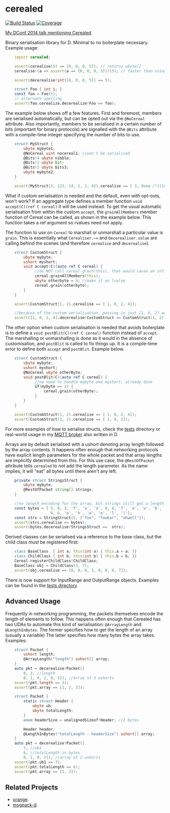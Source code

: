 cerealed
=============
[![Build Status](https://travis-ci.org/atilaneves/cerealed.png?branch=master)](https://travis-ci.org/atilaneves/cerealed)
[![Coverage](https://codecov.io/gh/atilaneves/cerealed/branch/master/graph/badge.svg)](https://codecov.io/gh/atilaneves/cerealed)

[My DConf 2014 talk mentioning Cerealed](https://www.youtube.com/watch?v=xpImt14KTdc).

Binary serialisation library for D. Minimal to no boilerplate necessary. Example usage:

```d
    import cerealed;

    assert(cerealise(5) == [0, 0, 0, 5]); // returns ubyte[]
    cerealise!(a => assert(a == [0, 0, 0, 5]))(5); // faster than using the bytes directly

    assert(decerealise!int([0, 0, 0, 5]) == 5);

    struct Foo { int i; }
    const foo = Foo(5);
    // alternate spelling
    assert(foo.cerealize.decerealize!Foo == foo);
```

The example below shows off a few features. First and foremost, members are serialised
automatically, but can be opted out via the `@NoCereal` attribute. Also importantly,
members to be serialised in a certain number of bits (important for binary protocols)
are signalled with the `@Bits` attribute with a compile-time integer specifying the
number of bits to use.

```d
    struct MyStruct {
        ubyte mybyte1;
        @NoCereal uint nocereal1; //won't be serialised
        @Bits!4 ubyte nibble;
        @Bits!1 ubyte bit;
        @Bits!3 ubyte bits3;
        ubyte mybyte2;
    }

    assert(MyStruct(3, 123, 14, 1, 2, 42).cerealise == [ 3, 0xea /*1110 1 010*/, 42]);
```

What if custom serialisation is needed and the default, even with opt-outs, won't work?
If an aggregate type defines a member function `void accept(C)(ref C cereal)` it will be used
instead. To get the usual automatic serialisation from within the custom `accept`,
the `grainAllMembers` member function of Cereal can be called, as shown in the
example below. This function takes a ref argument so rvalues need not apply.

The function to use on `Cereal` to marshall or unmarshall a particular value is `grain`.
This is essentially what `Cerealiser.~=` and `Decerealiser.value` are calling behind
the scenes (and therefore `cerealise` and `decerealise`).

```d
    struct CustomStruct {
        ubyte mybyte;
        ushort myshort;
        void accept(C)(auto ref C cereal) {
             //do NOT call cereal.grain(this), that would cause an infinite loop
             cereal.grainAllMembers(this);
             ubyte otherbyte = 4; //make it an lvalue
             cereal.grain(otherbyte);
        }
    }

    assert(CustomStruct(1, 2).cerealise == [ 1, 0, 2, 4]);

    //because of the custom serialisation, passing in just [1, 0, 2] would throw
    assert([1, 0, 2, 4].decerealise!CustomStruct == CustomStruct(1, 2));
```

The other option when custom serialisation is needed that avoids boilerplate is to
define a `void postBlit(C)(ref C cereal)` function instead of `accept`. The
marshalling or unmarshalling is done as it would in the absence of customisation,
and `postBlit` is called to fix things up. It is a compile-time error to
define both `accept` and `postBlit`. Example below.

```d
    struct CustomStruct {
        ubyte mybyte;
        ushort myshort;
        @NoCereal ubyte otherByte;
        void postBlit(C)(auto ref C cereal) {
             //no need to handle mybyte and myshort, already done
             if(mybyte == 1) {
                 cereal.grain(otherByte);
             }
        }
    }

    assert(CustomStruct(1, 2).cerealise == [ 1, 0, 2, 4]);
    assert(CustomStruct(3, 2).cerealise == [ 1, 0, 2]);
```

For more examples of how to serialise structs, check the [tests](tests) directory
or real-world usage in my [MQTT broker](https://github.com/atilaneves/mqtt)
also written in D.

Arrays are by default serialised with a ushort denoting array length followed
by the array contents. It happens often enough that networking protocols
have explicit length parameters for the whole packet and that array lengths
are implicitly determined from this. For this use case, the `@RestOfPacket`
attribute tells `cerealed` to not add the length parameter. As the name implies,
it will "eat" all bytes until there aren't any left.

```d
    private struct StringsStruct {
        ubyte mybyte;
        @RestOfPacket string[] strings;
    }

    //no length encoding for the array, but strings still get a length each
    const bytes = [ 5, 0, 3, 'f', 'o', 'o', 0, 6, 'f', 'o', 'o', 'b', 'a', 'r',
                    0, 6, 'o', 'h', 'w', 'e', 'l', 'l'];
    const strs = StringStruct(5, ["foo", "foobar", "ohwell"]);
    assert(strs.cerealise == bytes);
    assert(bytes.decerealise!StringsStruct ==  strs);
```

Derived classes can be serialised via a reference to the base class, but the
child class must be registered first:

```d
    class BaseClass  { int a; this(int a) { this.a = a; }}
    class ChildClass { int b; this(int b) { this.b = b; }}
    Cereal.registerChildClass!ChildClass;
    BaseClass obj = ChildClass(3, 7);
    assert(obj.cerealise == [0, 0, 0, 3, 0, 0, 0, 7]);
```

There is now support for InputRange and OutputRange objects. Examples can
be found in the [tests directory](tests/range.d)

Advanced Usage
---------------
Frequently in networking programming, the packets themselves encode the length
of elements to follow. This happens often enough that Cerealed has two UDAs
to automate this kind of serialisation: `@ArrayLength` and `@LengthInBytes`.
The former specifies how to get the length of an array (usually a variable)
The latter specifies how many bytes the array takes. Examples:

```d
    struct Packet {
        ushort length;
        @ArrayLength("length") ushort[] array;
    }
    auto pkt = decerealise!Packet([
        0, 3, //length
        0, 1, 0, 2, 0, 3]); //array of 3 ushorts
    assert(pkt.length == 3);
    assert(pkt.array == [1, 2, 3]);

    struct Packet {
        static struct Header {
            ubyte ub;
            ubyte totalLength;
        }
        enum headerSize = unalignedSizeof!Header; //2 bytes

        Header header;
        @LengthInBytes("totalLength - headerSize") ushort[] array;
    }
    auto pkt = decerealise!Packet([
        7, //ub1
        6, //totalLength in bytes
        0, 1, 0, 2]); //array of 2 ushorts
    assert(pkt.ub1 == 7);
    assert(pkt.totalLength == 6);
    assert(pkt.array == [1, 2]);
```

Related Projects
----------------
- [orange](https://github.com/jacob-carlborg/orange).
- [msgpack-d](https://github.com/msgpack/msgpack-d).
